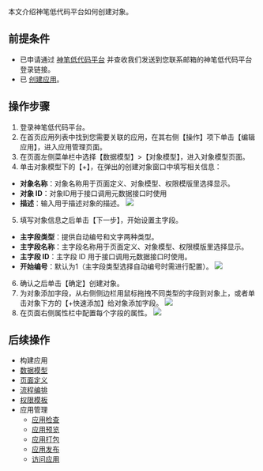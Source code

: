 本文介绍神笔低代码平台如何创建对象。


## 前提条件


- 已申请通过 [神笔低代码平台](https://cloud.tencent.com/apply/p/wzwnwt0jgt) 并查收我们发送到您联系邮箱的神笔低代码平台登录链接。
- 已 [创建应用](https://cloud.tencent.com/document/product/1365/51314)。


## 操作步骤

1. 登录神笔低代码平台。
2. 在首页应用列表中找到您需要关联的应用，在其右侧【操作】项下单击【编辑应用】，进入应用管理页面。
3. 在页面左侧菜单栏中选择【数据模型】>【对象模型】，进入对象模型页面。
4. 单击对象模型下的【+】，在弹出的创建对象窗口中填写相关信息：
 - **对象名称**：对象名称用于页面定义、对象模型、权限模版里选择显示。
 - **对象 ID**：对象ID用于接口调用元数据接口时使用
 - **描述**：输入用于描述对象的描述。
 ![](https://main.qcloudimg.com/raw/1da63c179fd5781dcf5527d1bfb6d6db.jpg)
5. 填写对象信息之后单击【下一步】，开始设置主字段。
 - **主字段类型**：提供自动编号和文字两种类型。
 - **主字段名称**：主字段名称用于页面定义、对象模型、权限模版里选择显示。
 - **主字段 ID**：主字段 ID 用于接口调用元数据接口时使用。
 - **开始编号**：默认为1（主字段类型选择自动编号时需进行配置）。
 ![](https://main.qcloudimg.com/raw/9460eb682ba3b0de24eb99f2e429eb94.jpg)
6. 确认之后单击【确定】创建对象。
7. 为对象添加字段，从右侧侧边栏用鼠标拖拽不同类型的字段到对象上，或者单击对象下方的【+快速添加】给对象添加字段。
![](https://main.qcloudimg.com/raw/dee114e14ecb7b1840c14f322dfc3c5d.jpg)
8. 在页面右侧属性栏中配置每个字段的属性。
![](https://main.qcloudimg.com/raw/e52285f4f1e1787be08b98c7f630506f.jpg)



## 后续操作

- 构建应用
 - [数据模型](https://cloud.tencent.com/document/product/1365/51440)
 - [页面定义](https://cloud.tencent.com/document/product/1365/51321)
 - [流程编排](https://cloud.tencent.com/document/product/1365/51322)
 - [权限模板](https://cloud.tencent.com/document/product/1365/51481)
- 应用管理 
	- [应用检查](https://cloud.tencent.com/document/product/1365/52055)
	- [应用预览](https://cloud.tencent.com/document/product/1365/52056)
	- [应用打包](https://cloud.tencent.com/document/product/1365/52057)
	- [应用发布](https://cloud.tencent.com/document/product/1365/51319)
	- [访问应用](https://cloud.tencent.com/document/product/1365/51320)


